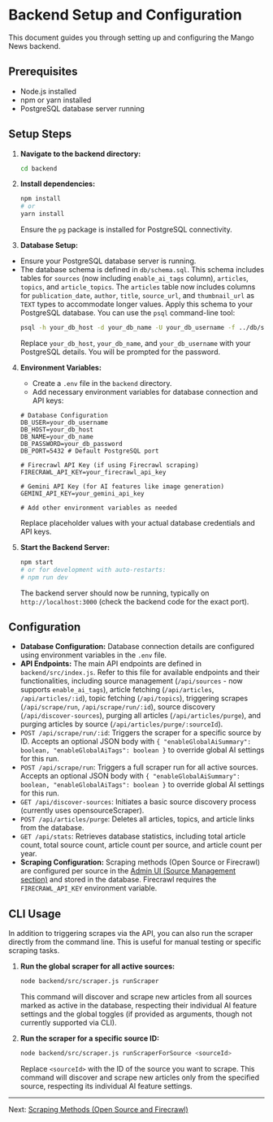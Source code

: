 # Backend Setup and Configuration

This document guides you through setting up and configuring the Mango News backend.

## Prerequisites

- Node.js installed
- npm or yarn installed
- PostgreSQL database server running

## Setup Steps

1.  **Navigate to the backend directory:**
    ```bash
    cd backend
    ```

2.  **Install dependencies:**
    ```bash
    npm install
    # or
    yarn install
    ```
    Ensure the `pg` package is installed for PostgreSQL connectivity.

3.  **Database Setup:**
- Ensure your PostgreSQL database server is running.
- The database schema is defined in `db/schema.sql`. This schema includes tables for `sources` (now including `enable_ai_tags` column), `articles`, `topics`, and `article_topics`. The `articles` table now includes columns for `publication_date`, `author`, `title`, `source_url`, and `thumbnail_url` as `TEXT` types to accommodate longer values. Apply this schema to your PostgreSQL database. You can use the `psql` command-line tool:
  ```bash
  psql -h your_db_host -d your_db_name -U your_db_username -f ../db/schema.sql
  ```
  Replace `your_db_host`, `your_db_name`, and `your_db_username` with your PostgreSQL details. You will be prompted for the password.

4.  **Environment Variables:**
    - Create a `.env` file in the `backend` directory.
    - Add necessary environment variables for database connection and API keys:
    ```dotenv
    # Database Configuration
    DB_USER=your_db_username
    DB_HOST=your_db_host
    DB_NAME=your_db_name
    DB_PASSWORD=your_db_password
    DB_PORT=5432 # Default PostgreSQL port

    # Firecrawl API Key (if using Firecrawl scraping)
    FIRECRAWL_API_KEY=your_firecrawl_api_key

    # Gemini API Key (for AI features like image generation)
    GEMINI_API_KEY=your_gemini_api_key

    # Add other environment variables as needed
    ```
    Replace placeholder values with your actual database credentials and API keys.

5.  **Start the Backend Server:**
    ```bash
    npm start
    # or for development with auto-restarts:
    # npm run dev
    ```
    The backend server should now be running, typically on `http://localhost:3000` (check the backend code for the exact port).

## Configuration

- **Database Configuration:** Database connection details are configured using environment variables in the `.env` file.
- **API Endpoints:** The main API endpoints are defined in `backend/src/index.js`. Refer to this file for available endpoints and their functionalities, including source management (`/api/sources` - now supports `enable_ai_tags`), article fetching (`/api/articles`, `/api/articles/:id`), topic fetching (`/api/topics`), triggering scrapes (`/api/scrape/run`, `/api/scrape/run/:id`), source discovery (`/api/discover-sources`), purging all articles (`/api/articles/purge`), and purging articles by source (`/api/articles/purge/:sourceId`).
-   `POST /api/scrape/run/:id`: Triggers the scraper for a specific source by ID. Accepts an optional JSON body with `{ "enableGlobalAiSummary": boolean, "enableGlobalAiTags": boolean }` to override global AI settings for this run.
-   `POST /api/scrape/run`: Triggers a full scraper run for all active sources. Accepts an optional JSON body with `{ "enableGlobalAiSummary": boolean, "enableGlobalAiTags": boolean }` to override global AI settings for this run.
-   `GET /api/discover-sources`: Initiates a basic source discovery process (currently uses opensourceScraper).
-   `POST /api/articles/purge`: Deletes all articles, topics, and article links from the database.
-   `GET /api/stats`: Retrieves database statistics, including total article count, total source count, article count per source, and article count per year.
- **Scraping Configuration:** Scraping methods (Open Source or Firecrawl) are configured per source in the [Admin UI (Source Management section)](admin-ui.md#source-management) and stored in the database. Firecrawl requires the `FIRECRAWL_API_KEY` environment variable.

## CLI Usage

In addition to triggering scrapes via the API, you can also run the scraper directly from the command line. This is useful for manual testing or specific scraping tasks.

1.  **Run the global scraper for all active sources:**
    ```bash
    node backend/src/scraper.js runScraper
    ```
    This command will discover and scrape new articles from all sources marked as active in the database, respecting their individual AI feature settings and the global toggles (if provided as arguments, though not currently supported via CLI).

2.  **Run the scraper for a specific source ID:**
    ```bash
    node backend/src/scraper.js runScraperForSource <sourceId>
    ```
    Replace `<sourceId>` with the ID of the source you want to scrape. This command will discover and scrape new articles only from the specified source, respecting its individual AI feature settings.

---

Next: [Scraping Methods (Open Source and Firecrawl)](scraping-methods.md)
